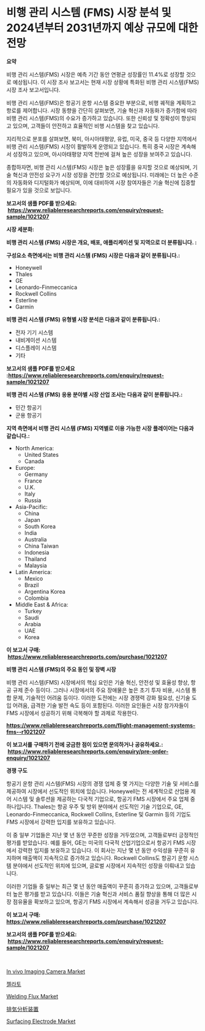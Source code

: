 <p><h1>비행 관리 시스템 (FMS) 시장 분석 및 2024년부터 2031년까지 예상 규모에 대한 전망</h1></p><p><strong>요약</strong></p>
<p><p>비행 관리 시스템(FMS) 시장은 예측 기간 동안 연평균 성장률인 11.4%로 성장할 것으로 예상됩니다. 이 시장 조사 보고서는 현재 시장 상황에 특화된 비행 관리 시스템(FMS) 시장 조사 보고서입니다.</p><p>비행 관리 시스템(FMS)은 항공기 운항 시스템 중요한 부분으로, 비행 궤적을 계획하고 항로를 제어합니다. 시장 동향을 간단히 살펴보면, 기술 혁신과 자동화가 증가함에 따라 비행 관리 시스템(FMS)의 수요가 증가하고 있습니다. 또한 신뢰성 및 정확성이 향상되고 있으며, 고객들이 안전하고 효율적인 비행 시스템을 찾고 있습니다.</p><p>지리적으로 분포를 살펴보면, 북미, 아시아태평양, 유럽, 미국, 중국 등 다양한 지역에서 비행 관리 시스템(FMS) 시장이 활발하게 운영되고 있습니다. 특히 중국 시장은 계속해서 성장하고 있으며, 아시아태평양 지역 전반에 걸쳐 높은 성장을 보여주고 있습니다.</p><p>종합하자면, 비행 관리 시스템(FMS) 시장은 높은 성장률을 유지할 것으로 예상되며, 기술 혁신과 안전성 요구가 시장 성장을 견인할 것으로 예상됩니다. 미래에는 더 높은 수준의 자동화와 디지털화가 예상되며, 이에 대비하여 시장 참여자들은 기술 혁신에 집중할 필요가 있을 것으로 보입니다.</p></p>
<p><strong>보고서의 샘플 PDF를 받으세요: &nbsp;<a href="https://www.reliableresearchreports.com/enquiry/request-sample/1021207">https://www.reliableresearchreports.com/enquiry/request-sample/1021207</a></strong></p>
<p><strong>시장 세분화:</strong></p>
<p><strong> 비행 관리 시스템 (FMS) 시장은 개요, 배포, 애플리케이션 및 지역으로 더 분류됩니다. :</strong></p>
<p><strong>구성요소 측면에서는 비행 관리 시스템 (FMS) 시장은 다음과 같이 분류됩니다.:</strong></p>
<p><ul><li>Honeywell</li><li>Thales</li><li>GE</li><li>Leonardo-Finmeccanica</li><li>Rockwell Collins</li><li>Esterline</li><li>Garmin</li></ul></p>
<p><strong> 비행 관리 시스템 (FMS) 유형별 시장 분석은 다음과 같이 분류됩니다.:</strong></p>
<p><ul><li>전자 기기 시스템</li><li>내비게이션 시스템</li><li>디스플레이 시스템</li><li>기타</li></ul></p>
<p><strong>보고서의 샘플 PDF를 받으세요 :<a href="https://www.reliableresearchreports.com/enquiry/request-sample/1021207">https://www.reliableresearchreports.com/enquiry/request-sample/1021207</a></strong></p>
<p><strong> 비행 관리 시스템 (FMS) 응용 분야별 시장 산업 조사는 다음과 같이 분류됩니다.:</strong></p>
<p><ul><li>민간 항공기</li><li>군용 항공기</li></ul></p>
<p><strong>지역 측면에서 비행 관리 시스템 (FMS) 지역별로 이용 가능한 시장 플레이어는 다음과 같습니다.:</strong></p>
<p><ul>
    <li>
        North America:
        <ul>
            <li>United States</li>
            <li>Canada</li>
        </ul>
    </li>
    <li>
        Europe:
        <ul>
            <li>Germany</li>
            <li>France</li>
            <li>U.K.</li>
            <li>Italy</li>
            <li>Russia</li>
        </ul>
    </li>
    <li>
        Asia-Pacific:
        <ul>
            <li>China</li>
            <li>Japan</li>
            <li>South Korea</li>
            <li>India</li>
            <li>Australia</li>
            <li>China Taiwan</li>
            <li>Indonesia</li>
            <li>Thailand</li>
            <li>Malaysia</li>
        </ul>
    </li>
    <li>
        Latin America:
        <ul>
            <li>Mexico</li>
            <li>Brazil</li>
            <li>Argentina Korea</li>
            <li>Colombia</li>
        </ul>
    </li>
    <li>
        Middle East & Africa:
        <ul>
            <li>Turkey</li>
            <li>Saudi</li>
            <li>Arabia</li>
            <li>UAE</li>
            <li>Korea</li>
        </ul>
    </li>
    </ul></p>
<p><strong>이 보고서 구매: &nbsp;<a href="https://www.reliableresearchreports.com/purchase/1021207">https://www.reliableresearchreports.com/purchase/1021207</a></strong></p>
<p><strong>비행 관리 시스템 (FMS)의 주요 동인 및 장벽 시장</strong></p>
<p><p>비행 관리 시스템(FMS) 시장에서의 핵심 요인은 기술 혁신, 안전성 및 효율성 향상, 항공 규제 준수 등이다. 그러나 시장에서의 주요 장애물은 높은 초기 투자 비용, 시스템 통합 문제, 기술적인 어려움 등이다. 이러한 도전에는 시장 경쟁력 강화 필요성, 신기술 도입 어려움, 급격한 기술 발전 속도 등이 포함된다. 이러한 요인들은 시장 참가자들이 FMS 시장에서 성공하기 위해 극복해야 할 과제로 작용한다.</p></p>
<p><strong><a href="https://www.reliableresearchreports.com/flight-management-systems-fms--r1021207">https://www.reliableresearchreports.com/flight-management-systems-fms--r1021207</a></strong></p>
<p><strong>이 보고서를 구매하기 전에 궁금한 점이 있으면 문의하거나 공유하세요.: &nbsp;<a href="https://www.reliableresearchreports.com/enquiry/pre-order-enquiry/1021207">https://www.reliableresearchreports.com/enquiry/pre-order-enquiry/1021207</a></strong></p>
<p><strong>경쟁 구도</strong></p>
<p><p>항공기 운항 관리 시스템(FMS) 시장의 경쟁 업체 중 몇 가지는 다양한 기술 및 서비스를 제공하여 시장에서 선도적인 위치에 있습니다. Honeywell는 전 세계적으로 산업용 제어 시스템 및 솔루션을 제공하는 다국적 기업으로, 항공기 FMS 시장에서 주요 업체 중 하나입니다. Thales는 항공 우주 및 방위 분야에서 선도적인 기술 기업으로, GE, Leonardo-Finmeccanica, Rockwell Collins, Esterline 및 Garmin 등의 기업도 FMS 시장에서 강력한 입지를 보유하고 있습니다.</p><p>이 중 일부 기업들은 지난 몇 년 동안 꾸준한 성장을 거두었으며, 고객들로부터 긍정적인 평가를 받았습니다. 예를 들어, GE는 미국의 다국적 산업기업으로서 항공기 FMS 시장에서 강력한 입지를 보유하고 있습니다. 이 회사는 지난 몇 년 동안 수익성을 꾸준히 유지하며 매출액이 지속적으로 증가하고 있습니다. Rockwell Collins도 항공기 운항 시스템 분야에서 선도적인 위치에 있으며, 글로벌 시장에서 지속적인 성장을 이뤄내고 있습니다.</p><p>이러한 기업들 중 일부는 최근 몇 년 동안 매출액이 꾸준히 증가하고 있으며, 고객들로부터 높은 평가를 받고 있습니다. 이들은 기술 혁신과 서비스 품질 향상을 통해 더 많은 시장 점유율을 확보하고 있으며, 항공기 FMS 시장에서 계속해서 성공을 거두고 있습니다.</p></p>
<p><strong>이 보고서 구매: &nbsp; <a href="https://www.reliableresearchreports.com/purchase/1021207">https://www.reliableresearchreports.com/purchase/1021207</a></strong></p>
<p><strong>보고서의 샘플 PDF를 받으세요: &nbsp;<a href="https://www.reliableresearchreports.com/enquiry/request-sample/1021207">https://www.reliableresearchreports.com/enquiry/request-sample/1021207</a></strong><strong></strong></p>
<p>&nbsp;</p>
<p><p><a href="https://github.com/angelajermaine/Market-Research-Report-List-2/blob/main/in-vivo-imaging-camera-market.md">In vivo Imaging Camera Market</a></p><p><a href="https://github.com/vsr06p4p49/Market-Research-Report-List-1/blob/main/977977522158.md">젤라토</a></p><p><a href="https://issuu.com/reportprime-2/docs/welding-flux-market-size-2030.pptx">Welding Flux Market</a></p><p><a href="https://github.com/cbigkbh02719/Market-Research-Report-List-1/blob/main/500581224226.md">排気分析装置</a></p><p><a href="https://issuu.com/reportprime-2/docs/surfacing-electrode-market-size-2030.pptx">Surfacing Electrode Market</a></p></p>